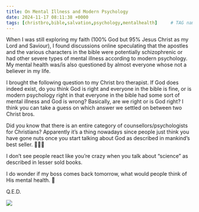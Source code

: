```yaml
---
title: On Mental Illness and Modern Psychology
date: 2024-11-17 08:11:38 +0000
tags: [christbro,bible,salvation,psychology,mentalhealth]     # TAG names should always be lowercase
---
```


When I was still exploring my faith (100% God but 95% Jesus Christ as my Lord and Saviour), I found discussions online speculating that the apostles and the various characters in the bible were potentially schizophrenic or had other severe types of mental illness according to modern psychology. My mental health was/is also questioned by almost everyone whose not a believer in my life.

I brought the following question to my Christ bro therapist. If God does indeed exist, do you think God is right and everyone in the bible is fine, or is modern psychology right in that everyone in the bible had some sort of mental illness and God is wrong? Basically, are we right or is God right? I think you can take a guess on which answer we settled on between two Christ bros.

Did you know that there is an entire category of counsellors/psychologists for Christians? Apparently it’s a thing nowadays since people just think you have gone nuts once you start talking about God as described in mankind’s best seller. 🤷🤷🤷

I don’t see people react like you’re crazy when you talk about “science” as described in lesser sold books.

I do wonder if my boss comes back tomorrow, what would people think of His mental health. 🤔

Q.E.D.

![](/33d9b3f1d07f6fabcabbf1e6033221b8.jpeg)